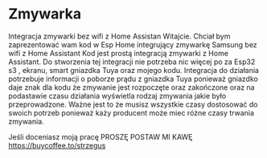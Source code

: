 # Zmywarka
Integracja zmywarki bez wifi z Home Assistan
Witajcie.
Chciał bym zaprezentować wam kod w Esp Home integrujący zmywarkę Samsung bez wifi z Home Assistant
Kod jest prostą integracją zmywarki z Home Assistant. Do stworzenia tej integracji nie potrzeba nic więcej po za Esp32 s3 , ekranu, smart gniazdka Tuya oraz mojego kodu.
Integracja do działania potrzebuje informacji o poborze prądu z gniazdka Tuya ponieważ gniazdko daje znak dla kodu że zmywanie jest rozpoczęte oraz zakończone oraz na podastawie czasu działania wyświetla rodzaj zmywania jakie było przeprowadzone. Ważne jest to że musisz wszystkie czasy dostosować do swoich potrzeb ponieważ każy producent może miec różne czasy trwania zmywania.

Jeśli doceniasz moją pracę PROSZĘ POSTAW MI KAWĘ
https://buycoffee.to/strzegus
